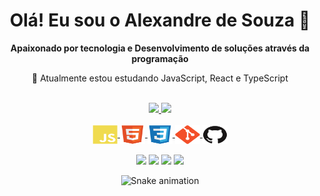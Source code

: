<div align="center">
  <h1>Olá! Eu sou o Alexandre de Souza 👋</h1>
  <strong>Apaixonado por tecnologia e Desenvolvimento de soluções através da programação</strong> 
  <p>🌱 Atualmente estou estudando JavaScript, React e TypeScript</p>
  <br>
</div>

<div align="center">
  <a href="https://github.com/xdtr27">
  <img height="150em" src="https://github-readme-stats.vercel.app/api?username=xdtr27&show_icons=false&theme=dracula&include_all_commits=true&count_private=true"/>
  <img height="150em" src="https://github-readme-stats.vercel.app/api/top-langs/?username=xdtr27&layout=compact&langs_count=7&theme=dracula"/>
</div>
  
<div align="center"><br>
  <img align="center" alt="Alex-Js" height="30" width="40" src="https://raw.githubusercontent.com/devicons/devicon/master/icons/javascript/javascript-plain.svg">
  <img align="center" alt="Alex-HTML" height="30" width="40" src="https://raw.githubusercontent.com/devicons/devicon/master/icons/html5/html5-original.svg">
  <img align="center" alt="Alex-CSS" height="30" width="40" src="https://raw.githubusercontent.com/devicons/devicon/master/icons/css3/css3-original.svg">
  <img align="center" alt="git" height="30" width="40" src="https://raw.githubusercontent.com/devicons/devicon/master/icons/git/git-original.svg">
  <img align="center" alt="github" height="30" width="40" src="https://raw.githubusercontent.com/devicons/devicon/master/icons/github/github-original.svg"> 
</div>
<br>
<div align="center"> 
  <a href="https://www.linkedin.com/in/alexandre-de-souza-55201b202/" target="_blank"><img src="https://img.shields.io/badge/-LinkedIn-%230077B5?style=for-the-badge&logo=linkedin&logoColor=white" target="_blank"></a> 
   <a href="mailto:alexandreconta627@gmail.com" target="_blank"><img src="https://img.shields.io/badge/-Gmail-%23333?style=for-the-badge&logo=gmail&logoColor=white" target="_blank"></a>
  <a href="https://www.instagram.com/alexandre.spp/" target="_blank"><img src="https://img.shields.io/badge/-Instagram-%23E4405F?style=for-the-badge&logo=instagram&logoColor=white" target="_blank"></a>
   <a href="https://www.facebook.com/XandinSouza21/" target="_blank"><img src="https://img.shields.io/badge/Facebook-1877F2?style=for-the-badge&logo=facebook&logoColor=white" target="_blank"></a>
</div>

<div align="center">
  
  ![Snake animation](https://github.com/xdtr27/xdtr27/blob/output/github-contribution-grid-snake.svg)
  
</div>


